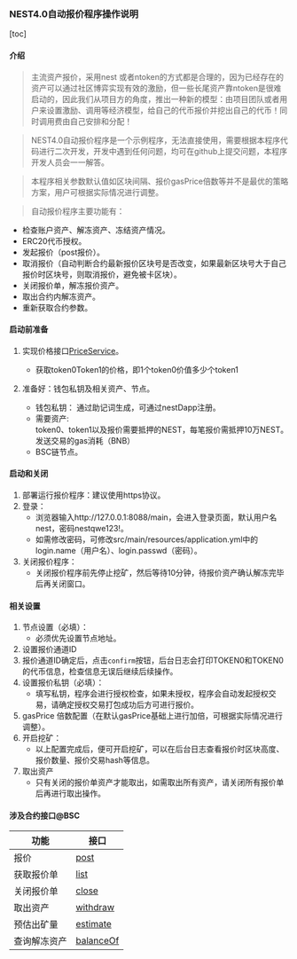 ### NEST4.0自动报价程序操作说明

[toc]


#### 介绍
>主流资产报价，采用nest 或者ntoken的方式都是合理的，因为已经存在的资产可以通过社区博弈实现有效的激励，但一些长尾资产靠ntoken是很难启动的，因此我们从项目方的角度，推出一种新的模型：由项目团队或者用户来设置激励、调用等经济模型，给自己的代币报价并挖出自己的代币！同时调用费由自己安排和分配！


>NEST4.0自动报价程序是一个示例程序，无法直接使用，需要根据本程序代码进行二次开发，开发中遇到任何问题，均可在github上提交问题，本程序开发人员会一一解答。

>本程序相关参数默认值如区块间隔、报价gasPrice倍数等并不是最优的策略方案，用户可根据实际情况进行调整。

>自动报价程序主要功能有：
   * 检查账户资产、解冻资产、冻结资产情况。
   * ERC20代币授权。
   * 发起报价（post报价）。
   * 取消报价（自动判断合约最新报价区块号是否改变，如果最新区块号大于自己报价时区块号，则取消报价，避免被卡区块）。
   * 关闭报价单，解冻报价资产。
   * 取出合约内解冻资产。
   * 重新获取合约参数。

#### 启动前准备

1. 实现价格接口[PriceService]()。
   * 获取token0Token1的价格，即1个token0价值多少个token1

2. 准备好：钱包私钥及相关资产、节点。
   * 钱包私钥：
   通过助记词生成，可通过nestDapp注册。
   * 需要资产:
   <br/>token0、token1以及报价需要抵押的NEST，每笔报价需抵押10万NEST。
   <br/>发送交易的gas消耗（BNB）
   * BSC链节点。

#### 启动和关闭

1. 部署运行报价程序：建议使用https协议。
2. 登录：
   * 浏览器输入http://127.0.0.1:8088/main，会进入登录页面，默认用户名nest，密码nestqwe123!。
   * 如需修改密码，可修改src/main/resources/application.yml中的login.name（用户名）、login.passwd（密码）。
3. 关闭报价程序：
   * 关闭报价程序前先停止挖矿，然后等待10分钟，待报价资产确认解冻完毕后再关闭窗口。

#### 相关设置

1. 节点设置（必填）：
   * 必须优先设置节点地址。
2. 设置报价通道ID
3. 报价通道ID确定后，点击`confirm`按钮，后台日志会打印TOKEN0和TOKEN0的代币信息，检查信息无误后继续后续操作。
4. 设置报价私钥（必填）：
   * 填写私钥，程序会进行授权检查，如果未授权，程序会自动发起授权交易，请确定授权交易打包成功后方可进行报价。
5. gasPrice 倍数配置（在默认gasPrice基础上进行加倍，可根据实际情况进行调整）。
6. 开启挖矿：
   * 以上配置完成后，便可开启挖矿，可以在后台日志查看报价时区块高度、报价数量、报价交易hash等信息。
7. 取出资产
   * 只有关闭的报价单资产才能取出，如需取出所有资产，请关闭所有报价单后再进行取出操作。

#### 涉及合约接口@BSC
| 功能 | 接口 | 
| ---- | ---- |
| 报价 | [post](https://github.com/NEST-Protocol/NEST-Oracle-V4.0/blob/bsc/contracts/interface/INestOpenMining.sol#L203) |
| 获取报价单 | [list](https://github.com/NEST-Protocol/NEST-Oracle-V4.0/blob/bsc/contracts/interface/INestOpenMining.sol#L227) | 
| 关闭报价单 | [close](https://github.com/NEST-Protocol/NEST-Oracle-V4.0/blob/bsc/contracts/interface/INestOpenMining.sol#L233) | 
| 取出资产 | [withdraw](https://github.com/NEST-Protocol/NEST-Oracle-V4.0/blob/bsc/contracts/interface/INestOpenMining.sol#L249) | 
| 预估出矿量 | [estimate](https://github.com/NEST-Protocol/NEST-Oracle-V4.0/blob/bsc/contracts/interface/INestOpenMining.sol#L254) | 
| 查询解冻资产 | [balanceOf](https://github.com/NEST-Protocol/NEST-Oracle-V4.0/blob/bsc/contracts/interface/INestOpenMining.sol#L244) |



